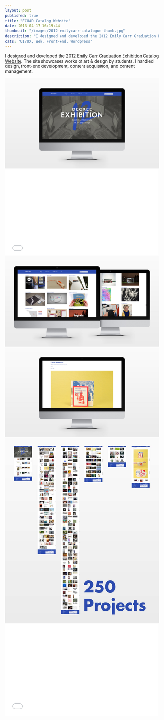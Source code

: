 ```yaml
---
layout: post
published: true
title: "ECUAD Catalog Website"
date: 2013-04-17 16:19:44
thumbnail: "/images/2012-emilycarr-catalogue-thumb.jpg"
description: "I designed and developed the 2012 Emily Carr Graduation Exhibition website."
cats: "UI/UX, Web, Front-end, Wordpress"
---
```

<p class="work-content">I designed and developed the <a href="http://grad2012.ecuad.ca" title="Emily Carr University 2012 Grad Catalogue Website" target="_blank">2012 Emily Carr Graduation Exhibition Catalog Website</a>. The site showcases works of art &amp; design by students. I handled design, front-end development, content acquisition, and content management.</p>

<img src="/images/2012-emilycarr-catalogue-home.jpg" alt="Emily Carr University 2012 Grad Catalogue Home Page" />

<div class="vendor">
	<iframe src="//player.vimeo.com/video/41069060?title=0&amp;byline=0&amp;portrait=0" width="500" height="281" frameborder="0">&nsbp;</iframe>
</div>

<img src="/images/2012-emilycarr-catalogue-degrees.jpg" alt="Design and Fine Arts Degree Pages Page" />

<img src="/images/2012-emilycarr-catalogue-project.jpg" alt="A Project Page" />

<img src="/images/2012-emilycarr-catalogue-zoomout.jpg" alt="Building Order From Chaos" />

<div class="vendor">
	<iframe src="//player.vimeo.com/video/80751603?title=0&amp;byline=0&amp;portrait=0" width="500" height="300" frameborder="0"> </iframe>
</div>